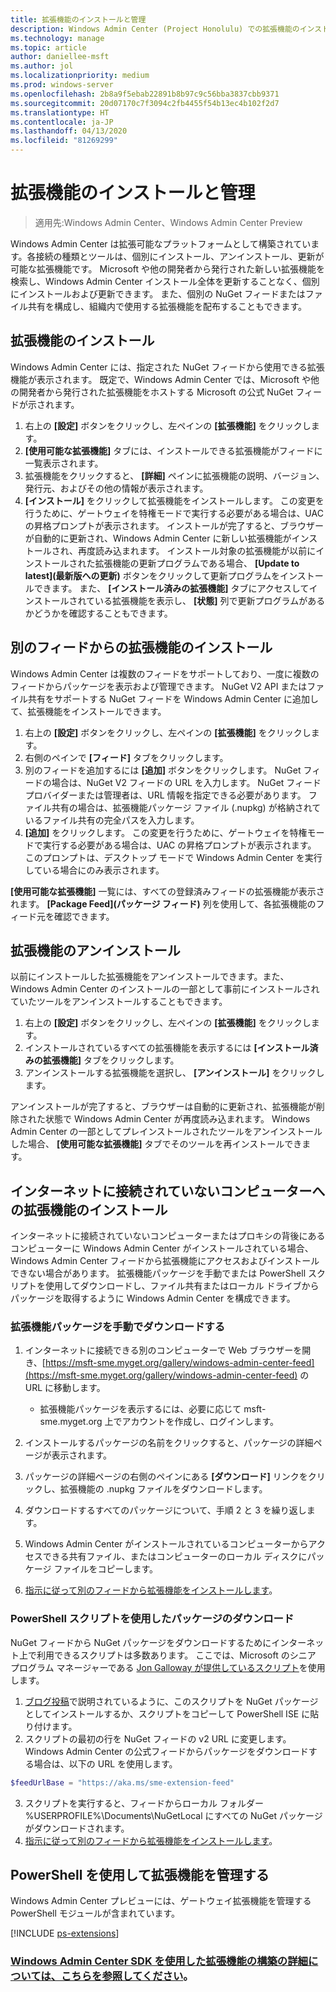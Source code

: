```yaml
---
title: 拡張機能のインストールと管理
description: Windows Admin Center (Project Honolulu) での拡張機能のインストールと管理
ms.technology: manage
ms.topic: article
author: daniellee-msft
ms.author: jol
ms.localizationpriority: medium
ms.prod: windows-server
ms.openlocfilehash: 2b8a9f5ebab22891b8b97c9c56bba3837cbb9371
ms.sourcegitcommit: 20d07170c7f3094c2fb4455f54b13ec4b102f2d7
ms.translationtype: HT
ms.contentlocale: ja-JP
ms.lasthandoff: 04/13/2020
ms.locfileid: "81269299"
---
```

# <a name="install-and-manage-extensions"></a>拡張機能のインストールと管理

>適用先:Windows Admin Center、Windows Admin Center Preview

Windows Admin Center は拡張可能なプラットフォームとして構築されています。各接続の種類とツールは、個別にインストール、アンインストール、更新が可能な拡張機能です。 Microsoft や他の開発者から発行された新しい拡張機能を検索し、Windows Admin Center インストール全体を更新することなく、個別にインストールおよび更新できます。 また、個別の NuGet フィードまたはファイル共有を構成し、組織内で使用する拡張機能を配布することもできます。

## <a name="installing-an-extension"></a>拡張機能のインストール

Windows Admin Center には、指定された NuGet フィードから使用できる拡張機能が表示されます。 既定で、Windows Admin Center では、Microsoft や他の開発者から発行された拡張機能をホストする Microsoft の公式 NuGet フィードが示されます。

1. 右上の **[設定]** ボタンをクリックし、左ペインの **[拡張機能]** をクリックします。 
2. **[使用可能な拡張機能]** タブには、インストールできる拡張機能がフィードに一覧表示されます。
3. 拡張機能をクリックすると、 **[詳細]** ペインに拡張機能の説明、バージョン、発行元、およびその他の情報が表示されます。
4. **[インストール]** をクリックして拡張機能をインストールします。 この変更を行うために、ゲートウェイを特権モードで実行する必要がある場合は、UAC の昇格プロンプトが表示されます。 インストールが完了すると、ブラウザーが自動的に更新され、Windows Admin Center に新しい拡張機能がインストールされ、再度読み込まれます。 インストール対象の拡張機能が以前にインストールされた拡張機能の更新プログラムである場合、 **[Update to latest]\(最新版への更新\)** ボタンをクリックして更新プログラムをインストールできます。 また、 **[インストール済みの拡張機能]** タブにアクセスしてインストールされている拡張機能を表示し、 **[状態]** 列で更新プログラムがあるかどうかを確認することもできます。

## <a name="installing-extensions-from-a-different-feed"></a>別のフィードからの拡張機能のインストール

Windows Admin Center は複数のフィードをサポートしており、一度に複数のフィードからパッケージを表示および管理できます。 NuGet V2 API またはファイル共有をサポートする NuGet フィードを Windows Admin Center に追加して、拡張機能をインストールできます。

1. 右上の **[設定]** ボタンをクリックし、左ペインの **[拡張機能]** をクリックします。
2. 右側のペインで **[フィード]** タブをクリックします。
3. 別のフィードを追加するには **[追加]** ボタンをクリックします。 NuGet フィードの場合は、NuGet V2 フィードの URL を入力します。 NuGet フィード プロバイダーまたは管理者は、URL 情報を指定できる必要があります。 ファイル共有の場合は、拡張機能パッケージ ファイル (.nupkg) が格納されているファイル共有の完全パスを入力します。
4. **[追加]** をクリックします。 この変更を行うために、ゲートウェイを特権モードで実行する必要がある場合は、UAC の昇格プロンプトが表示されます。 このプロンプトは、デスクトップ モードで Windows Admin Center を実行している場合にのみ表示されます。

**[使用可能な拡張機能]** 一覧には、すべての登録済みフィードの拡張機能が表示されます。 **[Package Feed]\(パッケージ フィード\)** 列を使用して、各拡張機能のフィード元を確認できます。

## <a name="uninstalling-an-extension"></a>拡張機能のアンインストール

以前にインストールした拡張機能をアンインストールできます。また、Windows Admin Center のインストールの一部として事前にインストールされていたツールをアンインストールすることもできます。

1. 右上の **[設定]** ボタンをクリックし、左ペインの **[拡張機能]** をクリックします。 
2. インストールされているすべての拡張機能を表示するには **[インストール済みの拡張機能]** タブをクリックします。
3. アンインストールする拡張機能を選択し、 **[アンインストール]** をクリックします。

アンインストールが完了すると、ブラウザーは自動的に更新され、拡張機能が削除された状態で Windows Admin Center が再度読み込まれます。 Windows Admin Center の一部としてプレインストールされたツールをアンインストールした場合、 **[使用可能な拡張機能]** タブでそのツールを再インストールできます。

## <a name="installing-extensions-on-a-computer-without-internet-connectivity"></a>インターネットに接続されていないコンピューターへの拡張機能のインストール

インターネットに接続されていないコンピューターまたはプロキシの背後にあるコンピューターに Windows Admin Center がインストールされている場合、Windows Admin Center フィードから拡張機能にアクセスおよびインストールできない場合があります。 拡張機能パッケージを手動でまたは PowerShell スクリプトを使用してダウンロードし、ファイル共有またはローカル ドライブからパッケージを取得するように Windows Admin Center を構成できます。

### <a name="manually-downloading-extension-packages"></a>拡張機能パッケージを手動でダウンロードする

1. インターネットに接続できる別のコンピューターで Web ブラウザーを開き、[https://msft-sme.myget.org/gallery/windows-admin-center-feed](https://msft-sme.myget.org/gallery/windows-admin-center-feed) の URL に移動します。 

   * 拡張機能パッケージを表示するには、必要に応じて msft-sme.myget.org 上でアカウントを作成し、ログインします。

2. インストールするパッケージの名前をクリックすると、パッケージの詳細ページが表示されます。
3. パッケージの詳細ページの右側のペインにある **[ダウンロード]** リンクをクリックし、拡張機能の .nupkg ファイルをダウンロードします。
4. ダウンロードするすべてのパッケージについて、手順 2 と 3 を繰り返します。
5. Windows Admin Center がインストールされているコンピューターからアクセスできる共有ファイル、またはコンピューターのローカル ディスクにパッケージ ファイルをコピーします。
6. [指示に従って別のフィードから拡張機能をインストールします](#installing-extensions-from-a-different-feed)。

### <a name="downloading-packages-with-a-powershell-script"></a>PowerShell スクリプトを使用したパッケージのダウンロード

NuGet フィードから NuGet パッケージをダウンロードするためにインターネット上で利用できるスクリプトは多数あります。 ここでは、Microsoft のシニア プログラム マネージャーである [Jon Galloway が提供しているスクリプト](https://weblogs.asp.net/jongalloway/downloading-a-local-nuget-repository-with-powershell)を使用します。

1. [ブログ投稿](https://weblogs.asp.net/jongalloway/downloading-a-local-nuget-repository-with-powershell)で説明されているように、このスクリプトを NuGet パッケージとしてインストールするか、スクリプトをコピーして PowerShell ISE に貼り付けます。
2. スクリプトの最初の行を NuGet フィードの v2 URL に変更します。 Windows Admin Center の公式フィードからパッケージをダウンロードする場合は、以下の URL を使用します。

```powershell
$feedUrlBase = "https://aka.ms/sme-extension-feed"
```

3. スクリプトを実行すると、フィードからローカル フォルダー %USERPROFILE%\Documents\NuGetLocal にすべての NuGet パッケージがダウンロードされます。
4. [指示に従って別のフィードから拡張機能をインストールします](#installing-extensions-from-a-different-feed)。

## <a name="manage-extensions-with-powershell"></a>PowerShell を使用して拡張機能を管理する

Windows Admin Center プレビューには、ゲートウェイ拡張機能を管理する PowerShell モジュールが含まれています。

[!INCLUDE [ps-extensions](../includes/ps-extensions.md)]

### <a name="learn-more-about-building-an-extension-with-the-windows-admin-center-sdk"></a>[Windows Admin Center SDK を使用した拡張機能の構築の詳細については、こちらを参照してください](../extend/extensibility-overview.md)。